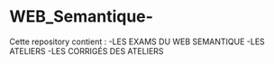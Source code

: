 # WEB_Semantique-
Cette repository contient :
-LES EXAMS DU WEB SEMANTIQUE
-LES ATELIERS 
-LES CORRIGÉS DES ATELIERS
